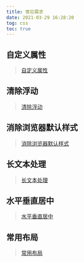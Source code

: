 ```yaml
---
title: 常见需求
date: 2021-03-29 16:28:20
tog: css
toc: true
---
```


## 自定义属性
>[自定义属性](/All/css/basic/commonDemand/customProp "自定义属性")

## 清除浮动
>[清除浮动](/All/css/basic/commonDemand/clearFloat "清除浮动")

## 消除浏览器默认样式
>[消除浏览器默认样式](/All/css/basic/commonDemand/removeDefault "消除浏览器默认样式")

## 长文本处理
>[长文本处理](/All/css/basic/commonDemand/longText "长文本处理")

## 水平垂直居中
>[水平垂直居中](/All/css/basic/commonDemand/center "水平垂直居中")

## 常用布局
>[常用布局](/All/css/basic/commonDemand/commonLayout "常用布局")
